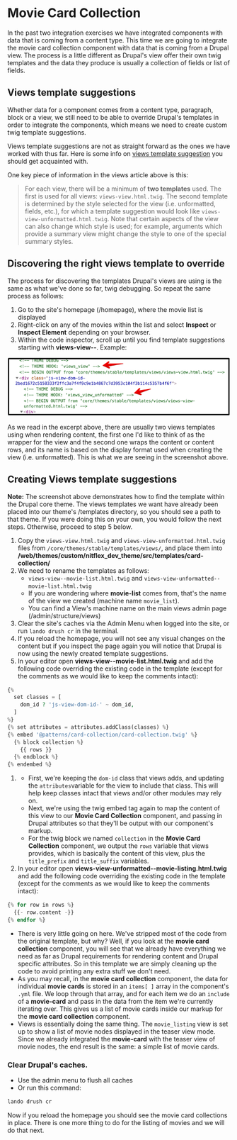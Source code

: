 # Movie Card Collection

In the past two integration exercises we have integrated components with data that is coming from a content type. This time we are going to integrate the movie card collection component with data that is coming from a Drupal view. The process is a little different as Drupal's view offer their own twig templates and the data they produce is usually a collection of fields or list of fields.

## Views template suggestions

Whether data for a component comes from a content type, paragraph, block or a view, we still need to be able to override Drupal's templates in order to integrate the components, which means we need to create custom twig template suggestions.

Views template suggestions are not as straight forward as the ones we have worked with thus far. Here is some info on [views template suggestion](https://api.drupal.org/api/drupal/core!modules!views!views.theme.inc/group/views_templates/8.2.x) you should get acquainted with.

One key piece of information in the views article above is this:

> For each view, there will be a minimum of **two templates** used. The first is used for all views: `views-view.html.twig`. The second template is determined by the style selected for the view \(i.e. unformatted, fields, etc.\), for which a template suggestion would look like `views-view-unformatted.html.twig`. Note that certain aspects of the view can also change which style is used; for example, arguments which provide a summary view might change the style to one of the special summary styles.

## Discovering the right views template to override

The process for discovering the templates Drupal's views are using is the same as what we've done so far, twig debugging. So repeat the same process as follows:

1. Go to the site's homepage \(/homepage\), where the movie list is displayed
2. Right-click on any of the movies within the list and select **Inspect** or **Inspect Element** depending on your browser.
3. Within the code inspector, scroll up until you find template suggestions starting with **views-view--**. Example:

![Views template suggestions](../../.gitbook/assets/views-1.png)

As we read in the excerpt above, there are usually two views templates using when rendering content, the first one I'd like to think of as the wrapper for the view and the second one wraps the content or content rows, and its name is based on the display format used when creating the view \(i.e. unformatted\). This is what we are seeing in the screenshot above.

## Creating Views template suggestions

**Note:** The screenshot above demonstrates how to find the template within the Drupal core theme. The views templates we want have already been placed into our theme's /templates directory, so you should see a path to that theme. If you were doing this on your own, you would follow the next steps. Otherwise, proceed to step 5 below.

1. Copy the `views-view.html.twig` and `views-view-unformatted.html.twig` files from `/core/themes/stable/templates/views/`, and place them into **/web/themes/custom/nitflex\_dev\_theme/src/templates/card-collection/**
2. We need to rename the templates as follows:
   * `views-view--movie-list.html.twig` and `views-view-unformatted--movie-list.html.twig`
   * If you are wondering where **movie-list** comes from, that's the name of the view we created \(machine name `movie_list`\).
   * You can find a View's machine name on the main views admin page \(/admin/structure/views\)
3. Clear the site's caches via the Admin Menu when logged into the site, or run `lando drush cr` in the terminal.
4. If you reload the homepage, you will not see any visual changes on the content but if you inspect the page again you will notice that Drupal is now using the newly created template suggestions.
5. In your editor open **views-view--movie-list.html.twig** and add the following code overriding the existing code in the template \(except for the comments as we would like to keep the comments intact\):

```php
{%
  set classes = [
    dom_id ? 'js-view-dom-id-' ~ dom_id,
  ]
%}
{% set attributes = attributes.addClass(classes) %}
{% embed '@patterns/card-collection/card-collection.twig' %}
  {% block collection %}
    {{ rows }}
  {% endblock %}
{% endembed %}
```

1. * First, we're keeping the `dom-id` class that views adds, and updating the `attributes`variable for the view to include that class. This will help keep classes intact that views and/or other modules may rely on.
   * Next, we're using the twig embed tag again to map the content of this view to our **Movie Card Collection** component, and passing in Drupal attributes so that they'll be output with our component's markup.
   * For the twig block we named `collection` in the **Movie Card Collection** component, we output the `rows` variable that views provides, which is basically the content of this view, plus the `title_prefix` and `title_suffix` variables.
2. In your editor open **views-view-unformatted--movie-listing.html.twig** and add the following code overriding the existing code in the template \(except for the comments as we would like to keep the comments intact\):

```php
{% for row in rows %}
  {{- row.content -}}
{% endfor %}
```

* There is very little going on here. We've stripped most of the code from the original template, but why? Well, if you look at the **movie card collection** component, you will see that we already have everything we need as far as Drupal requirements for rendering content and Drupal specific attributes. So in this template we are simply cleaning up the code to avoid printing any extra stuff we don't need.
* As you may recall, in the **movie card collection** component, the data for individual **movie cards** is stored in an `items[ ]` array in the component's `.yml` file. We loop through that array, and for each item we do an `include` of a **movie-card** and pass in the data from the item we're currently iterating over. This gives us a list of movie cards inside our markup for the **movie card collection** component.
* Views is essentially doing the same thing. The `movie_listing` view is set up to show a list of movie nodes displayed in the teaser view mode. Since we already integrated the **movie-card** with the teaser view of movie nodes, the end result is the same: a simple list of movie cards.

### Clear Drupal's caches.

* Use the admin menu to flush all caches
* Or run this command:

```bash
lando drush cr
```

Now if you reload the homepage you should see the movie card collections in place. There is one more thing to do for the listing of movies and we will do that next.
